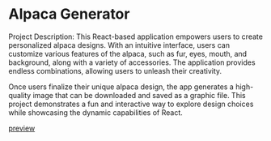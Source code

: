 # Alpaca Generator
Project Description: This React-based application empowers users to create personalized alpaca designs. With an intuitive interface, users can customize various features of the alpaca, such as fur, eyes, mouth, and background, along with a variety of accessories. The application provides endless combinations, allowing users to unleash their creativity.

Once users finalize their unique alpaca design, the app generates a high-quality image that can be downloaded and saved as a graphic file. This project demonstrates a fun and interactive way to explore design choices while showcasing the dynamic capabilities of React.

[preview](https://tomaszjader.github.io/AlpacaGenerator/)

